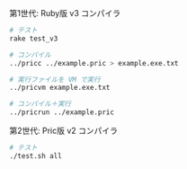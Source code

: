 第1世代: Ruby版 v3 コンパイラ

```sh
# テスト
rake test_v3

# コンパイル
../pricc ../example.pric > example.exe.txt

# 実行ファイルを VM で実行
../pricvm example.exe.txt

# コンパイル＋実行
../pricrun ../example.pric
```

第2世代: Pric版 v2 コンパイラ

```sh
# テスト
./test.sh all
```
